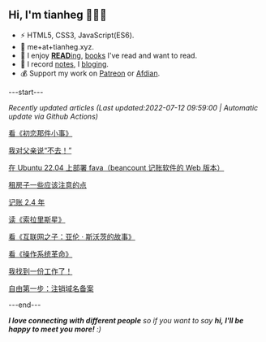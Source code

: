 
<h2>Hi, I'm tianheg 👋👨‍💻</h2>

- ⚡ HTML5, CSS3, JavaScript(ES6).
- 📧 me+at+tianheg.xyz.
- 📖 I enjoy [**READ**ing](https://www.yidajiabei.xyz/tags/reading/), [books](https://www.yidajiabei.xyz/read/) I've read and want to read.
- 📝 I record [notes](https://note.tianheg.xyz), I [bloging](https://www.yidajiabei.xyz).
- 💰 Support my work on [Patreon](https://www.patreon.com/tianheg) or [Afdian](https://afdian.net/@tianheg).

---start---

*Recently updated articles (Last updated:2022-07-12 09:59:00 | Automatic update via Github Actions)*

[看《初恋那件小事》](https://www.yidajiabei.xyz/posts/first-love/)

[我对父亲说“不去！”](https://www.yidajiabei.xyz/posts/dream-of-father/)

[在 Ubuntu 22.04 上部署 fava（beancount 记账软件的 Web 版本）](https://www.yidajiabei.xyz/posts/deploy-fava-on-ubuntu-22-04/)

[租房子一些应该注意的点](https://www.yidajiabei.xyz/posts/rent-house/)

[记账 2.4 年](https://www.yidajiabei.xyz/posts/bookkeeping-for-2.4-years/)

[读《索拉里斯星》](https://www.yidajiabei.xyz/posts/read-solaris/)

[看《互联网之子：亚伦 · 斯沃茨的故事》](https://www.yidajiabei.xyz/posts/the-internets-own-boy/)

[看《操作系统革命》](https://www.yidajiabei.xyz/posts/revolution-os/)

[我找到一份工作了！](https://www.yidajiabei.xyz/posts/i-found-a-job/)

[自由第一步：注销域名备案](https://www.yidajiabei.xyz/posts/first-step-about-free/)

---end---

<em><b>I love connecting with different people</b> so if you want to say <b>hi, I'll be happy to meet you more!</b> :)</em>
